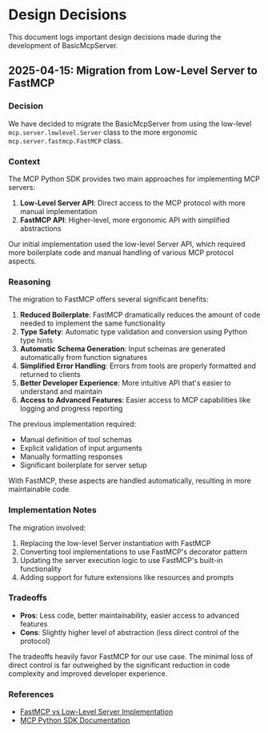 # Design Decisions

This document logs important design decisions made during the development of BasicMcpServer.

## 2025-04-15: Migration from Low-Level Server to FastMCP

### Decision

We have decided to migrate the BasicMcpServer from using the low-level `mcp.server.lowlevel.Server` class to the more ergonomic `mcp.server.fastmcp.FastMCP` class.

### Context

The MCP Python SDK provides two main approaches for implementing MCP servers:

1. **Low-Level Server API**: Direct access to the MCP protocol with more manual implementation
2. **FastMCP API**: Higher-level, more ergonomic API with simplified abstractions

Our initial implementation used the low-level Server API, which required more boilerplate code and manual handling of various MCP protocol aspects.

### Reasoning

The migration to FastMCP offers several significant benefits:

1. **Reduced Boilerplate**: FastMCP dramatically reduces the amount of code needed to implement the same functionality
2. **Type Safety**: Automatic type validation and conversion using Python type hints
3. **Automatic Schema Generation**: Input schemas are generated automatically from function signatures
4. **Simplified Error Handling**: Errors from tools are properly formatted and returned to clients
5. **Better Developer Experience**: More intuitive API that's easier to understand and maintain
6. **Access to Advanced Features**: Easier access to MCP capabilities like logging and progress reporting

The previous implementation required:
- Manual definition of tool schemas
- Explicit validation of input arguments
- Manually formatting responses
- Significant boilerplate for server setup

With FastMCP, these aspects are handled automatically, resulting in more maintainable code.

### Implementation Notes

The migration involved:

1. Replacing the low-level Server instantiation with FastMCP
2. Converting tool implementations to use FastMCP's decorator pattern
3. Updating the server execution logic to use FastMCP's built-in functionality
4. Adding support for future extensions like resources and prompts

### Tradeoffs

- **Pros**: Less code, better maintainability, easier access to advanced features
- **Cons**: Slightly higher level of abstraction (less direct control of the protocol)

The tradeoffs heavily favor FastMCP for our use case. The minimal loss of direct control is far outweighed by the significant reduction in code complexity and improved developer experience.

### References

- [FastMCP vs Low-Level Server Implementation](readme_fastmcp.md)
- [MCP Python SDK Documentation](https://modelcontextprotocol.io)
